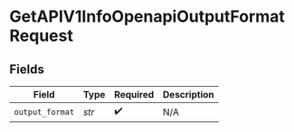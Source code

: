 # GetAPIV1InfoOpenapiOutputFormatRequest


## Fields

| Field              | Type               | Required           | Description        |
| ------------------ | ------------------ | ------------------ | ------------------ |
| `output_format`    | *str*              | :heavy_check_mark: | N/A                |